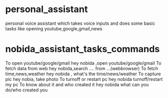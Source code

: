 # personal_assistant
personal voice assistant which takes voice inputs and does some basic tasks like opening youtube,google,gmail,news 
# nobida_assistant_tasks_commands
To open youtube/google/gmail
hey nobida ,open youtube/google/gmail
To fetch data from web
hey nobida,search .... from ...(webbrowser)
To fetch time,news,weather
hey nobida , what's the time/news/weather
To capture pic
hey nobia, take photo
To turnoff or restart pc
hey nobida turnoff/restart my pc
To know about it and who created it
hey nobida what can you do/who created you



